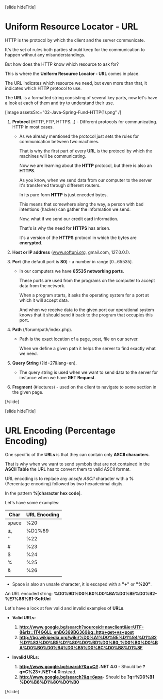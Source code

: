 [slide hideTitle]

# Uniform Resource Locator - URL

HTTP is the protocol by which the client and the server communicate.

It's the set of rules both parties should keep for the communication to happen without any misunderstandings.

But how does the HTTP know which resource to ask for? 

This is where the **Uniform Resource Locator - URL** comes in place. 

The URL indicates which resource we need, but even more than that, it indicates which **HTTP** protocol to use.

The **URL** is a formatted string consisting of several key parts, now let's have a look at each of them and try to understand their use.

[image assetsSrc="02-Java-Spring-Fund-HTTP(1).png" /]

1. **Protocol** (HTTP, FTP, HTTPS...) - Different protocols for communicating. HTTP in most cases.

    - As we already mentioned the protocol just sets the rules for communication between two machines.

        That is why the first part of every **URL** is the protocol by which the machines will be communicating.

        Now we are learning about the **HTTP** protocol, but there is also an **HTTPS**.

        As you know, when we send data from our computer to the server it's transferred through different routers.

        In its pure form **HTTP** is just encoded bytes.

        This means that somewhere along the way, a person with bad intentions (hacker) can gather the information we send. 

        Now, what if we send our credit card information.

        That's is why the need for **HTTPS** has arisen.

        It's a version of the **HTTPS** protocol in which the bytes are **encrypted**.
    
2. **Host or IP address** (www.softuni.org, gmail.com, 127.0.0.1).

3. **Port** (the default port is **80**) - a number in range [0...65535].
    - In our computers we have **65535 networking ports**.

        These ports are used from the programs on the computer to accept data from the network.

        When a program starts, it asks the operating system for a port at which it will accept data.

        And when we receive data to the given port our operational system knows that it should send it back to the program that occupies this port.

4. **Path** (/forum/path/index.php).
    - Path is the exact location of a page, post, file on our server. 
    
        When we define a given path it helps the server to find exactly what we need.

5. **Query String** (?id=27&lang=en).
    - The query string is used when we want to send data to the server for instance when we have **GET Request**.


6. **Fragment** (#lectures) - used on the client to navigate to some section in the given page.

[/slide]

[slide hideTitle]

# URL Encoding (Percentage Encoding)

One specific of the **URLs** is that they can contain only **ASCII characters**.

That is why when we want to send symbols that are not contained in the **ASCII Table** the URL has to convert them to valid ASCII format.

URL encoding is to replace any *unsafe ASCII* character with a **%** (Percentage encoding) followed by two hexadecimal digits.

In the pattern **%[character hex code]**.

Let's have some examples: 

| **Char** | **URL Encoding** |
| --- | --- |
| space | %20 |
| щ | %D1%89 |
| " | %22 |
| # | %23 |
| $ | %24 |
| % | %25 |
| & | %26 |
|   |   |

- Space is also an unsafe character, it is escaped with a **"+"** or **"%20"**.

An URL encoded string:
**%D0%9D%D0%B0%D0%BA%D0%BE%D0%B2-%E7%88%B1-SoftUni​**

Let's have a look at few valid and invalid examples of **URLs**.

- **Valid URLs:**

    1. **http://www.google.bg/search?sourceid=navclient&ie=UTF-8&rlz=1T4GGLL_enBG369BG369&q=http+get+vs+post**
    2. **http://bg.wikipedia.org/wiki/%D0%A1%D0%BE%D1%84%D1%82%D1%83%D0%B5%D1%80%D0%BD%D0%B0_%D0%B0%D0%BA%D0%B0%D0%B4%D0%B5%D0%BC%D0%B8%D1%8F​**

- **Invalid URLs:**

    1. **http://www.google.bg/search?&q=C# .NET 4.0** - Should be **?q=C%23+.NET+4.0​** instead.
    2. **http://www.google.bg/search?&q=бира​** - Should be **?q=%D0%B1 %D0%B8%D1%80%D0%B0**

[/slide]